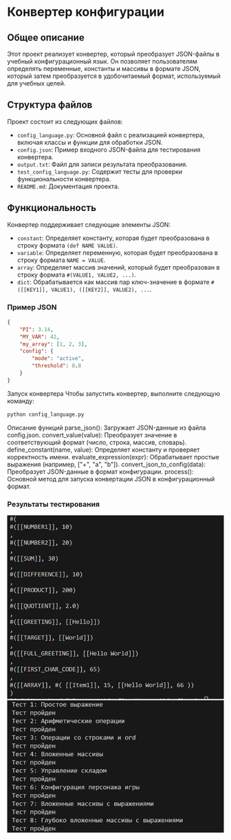 # Конвертер конфигурации

## Общее описание
Этот проект реализует конвертер, который преобразует JSON-файлы в учебный конфигурационный язык. Он позволяет пользователям определять переменные, константы и массивы в формате JSON, который затем преобразуется в удобочитаемый формат, используемый для учебных целей.

## Структура файлов
Проект состоит из следующих файлов:

- `config_language.py`: Основной файл с реализацией конвертера, включая классы и функции для обработки JSON.
- `config.json`: Пример входного JSON-файла для тестирования конвертера.
- `output.txt`: Файл для записи результата преобразования.
- `test_config_language.py`: Содержит тесты для проверки функциональности конвертера.
- `README.md`: Документация проекта.

## Функциональность
Конвертер поддерживает следующие элементы JSON:
- `constant`: Определяет константу, которая будет преобразована в строку формата `(def NAME VALUE)`.
- `variable`: Определяет переменную, которая будет преобразована в строку формата `NAME = VALUE`.
- `array`: Определяет массив значений, который будет преобразован в строку формата `#(VALUE1, VALUE2, ...)`.
- `dict`: Обрабатывается как массив пар ключ-значение в формате `#([[KEY1]], VALUE1), ([[KEY2]], VALUE2), ...`.

### Пример JSON
```json
{
    "PI": 3.14,
    "MY_VAR": 42,
    "my_array": [1, 2, 3],
    "config": {
        "mode": "active",
        "threshold": 0.8
    }
}
```

Запуск конвертера
Чтобы запустить конвертер, выполните следующую команду:

```bash
python config_language.py
```
Описание функций
parse_json(): Загружает JSON-данные из файла config.json.
convert_value(value): Преобразует значение в соответствующий формат (число, строка, массив, словарь).
define_constant(name, value): Определяет константу и проверяет корректность имени.
evaluate_expression(expr): Обрабатывает простые выражения (например, ["+", "a", "b"]).
convert_json_to_config(data): Преобразует JSON-данные в формат конфигурации.
process(): Основной метод для запуска конвертации JSON в конфигурационный формат.


### Результаты тестирования
![Скриншот результата](photo/Снимок%20экрана%202024-11-11%20200822.png)
![Скриншот результата](photo/Снимок%20экрана%202024-11-11%20200840.png)